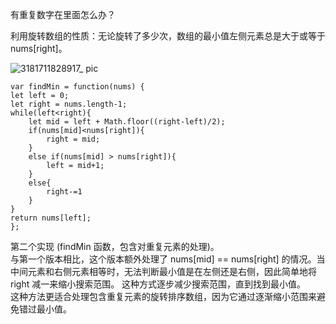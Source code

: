 有重复数字在里面怎么办？     

利用旋转数组的性质：无论旋转了多少次，数组的最小值左侧元素总是大于或等于 nums[right]。      

![3181711828917_ pic](https://github.com/xkong-study/gucheng_algorithm/assets/100473178/8389407f-b6f6-446d-ae72-604619bddd41)

```code
var findMin = function(nums) {
let left = 0;
let right = nums.length-1;
while(left<right){
    let mid = left + Math.floor((right-left)/2);
    if(nums[mid]<nums[right]){
        right = mid;
    }
    else if(nums[mid] > nums[right]){
        left = mid+1;
    }
    else{
        right-=1
    }
}
return nums[left];
};

```
第二个实现 (findMin 函数，包含对重复元素的处理)。  
与第一个版本相比，这个版本额外处理了 nums[mid] == nums[right] 的情况。当中间元素和右侧元素相等时，无法判断最小值是在左侧还是右侧，因此简单地将 right 减一来缩小搜索范围。    这种方式逐步减少搜索范围，直到找到最小值。   
这种方法更适合处理包含重复元素的旋转排序数组，因为它通过逐渐缩小范围来避免错过最小值。    
